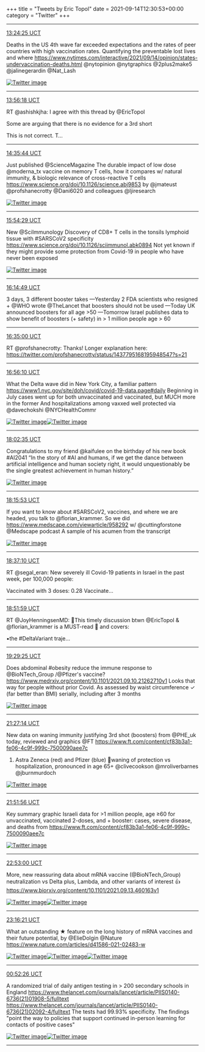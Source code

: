 +++
title = "Tweets by Eric Topol" 
date = 2021-09-14T12:30:53+00:00
category = "Twitter"
+++


---

<a href="https://twitter.com/erictopol/status/1437769203558203397" target="_blank" rel="noreferer">13:24:25 UCT</a>

Deaths in the US 4th wave far exceeded expectations and the rates of peer countries with high vaccination rates. Quantifying the preventable lost lives and where
https://www.nytimes.com/interactive/2021/09/14/opinion/states-undervaccination-deaths.html @nytopinion @nytgraphics @2plus2make5 @jalinegerardin @Nat_Lash 

<a href="E_P6pllVEAkTedT.jpg"  ><img src="E_P6pllVEAkTedT.jpg" alt="Twitter image" ></img></a>

---

<a href="https://twitter.com/erictopol/status/1437777227551236102" target="_blank" rel="noreferer">13:56:18 UCT</a>

RT @ashishkjha: I agree with this thread by @EricTopol
 
Some are arguing that there is no evidence for a 3rd short

This is not correct. T…



---

<a href="https://twitter.com/erictopol/status/1437787150918037505" target="_blank" rel="noreferer">14:35:44 UCT</a>

Just published @ScienceMagazine 
The durable impact of low dose @moderna_tx vaccine on memory T cells, how it compares w/ natural immunity, &amp; biologic relevance of cross-reactive T cells
https://www.science.org/doi/10.1126/science.abj9853
by @jmateust @profshanecrotty @Dani6020 and colleagues @ljiresearch 

<a href="E_QJrf8WUAYCpNL.jpg"  ><img src="E_QJrf8WUAYCpNL.jpg" alt="Twitter image" ></img></a>

---

<a href="https://twitter.com/erictopol/status/1437806968492605440" target="_blank" rel="noreferer">15:54:29 UCT</a>

New @SciImmunology 
Discovery of CD8+ T cells in the tonsils lymphoid tissue with #SARSCoV2 specificity
https://www.science.org/doi/10.1126/sciimmunol.abk0894  Not yet known if they might provide some protection from Covid-19 in people who have never been exposed 

<a href="E_QdxwlVUAAOckG.jpg"  ><img src="E_QdxwlVUAAOckG.jpg" alt="Twitter image" ></img></a>

---

<a href="https://twitter.com/erictopol/status/1437812087032406021" target="_blank" rel="noreferer">16:14:49 UCT</a>

3 days, 3 different booster takes
—Yesterday 2 FDA scientists who resigned + @WHO wrote @TheLancet that boosters should not be used 
—Today UK announced boosters for all age &gt;50
—Tomorrow Israel publishes data to show benefit of boosters (+ safety) in &gt; 1 million people age &gt; 60



---

<a href="https://twitter.com/erictopol/status/1437817165894148097" target="_blank" rel="noreferer">16:35:00 UCT</a>

RT @profshanecrotty: Thanks! Longer explanation here: https://twitter.com/profshanecrotty/status/1437795168195948547?s=21



---

<a href="https://twitter.com/erictopol/status/1437822491477430274" target="_blank" rel="noreferer">16:56:10 UCT</a>

What the Delta wave did in New York City, a familiar pattern
https://www1.nyc.gov/site/doh/covid/covid-19-data.page#daily
Beginning in July cases went up for both unvaccinated and vaccinated, but MUCH more in the former
And hospitalizations among vaxxed well protected 
via @davechokshi @NYCHealthCommr 

<a href="E_Qr2yvVIAg52pC.jpg"  ><img src="E_Qr2yvVIAg52pC.jpg" alt="Twitter image" ></img></a><a href="E_Qrx8GUUAcG6Ke.jpg"  ><img src="E_Qrx8GUUAcG6Ke.jpg" alt="Twitter image" ></img></a>

---

<a href="https://twitter.com/erictopol/status/1437839208660418561" target="_blank" rel="noreferer">18:02:35 UCT</a>

Congratulations to my friend @kaifulee on the birthday of his new book #AI2041 
“In the story of #AI and humans, if we get the dance between artificial intelligence and human society right, it would unquestionably be the single greatest achievement in human history.” 

<a href="E_Q68PwUcAEtFSK.jpg"  ><img src="E_Q68PwUcAEtFSK.jpg" alt="Twitter image" ></img></a>

---

<a href="https://twitter.com/erictopol/status/1437842554897121282" target="_blank" rel="noreferer">18:15:53 UCT</a>

If you want to know about #SARSCoV2, vaccines, and where we are headed, you talk to @florian_krammer. So we did
https://www.medscape.com/viewarticle/958292 w/ @cuttingforstone @Medscape podcast
A sample of his acumen from the transcript 

<a href="E_Q98dFVIAAwlhX.png"  ><img src="E_Q98dFVIAAwlhX.png" alt="Twitter image" ></img></a>

---

<a href="https://twitter.com/erictopol/status/1437847908930363394" target="_blank" rel="noreferer">18:37:10 UCT</a>

RT @segal_eran: New severely ill Covid-19 patients in Israel in the past week, per 100,000 people:

Vaccinated with 3 doses: 0.28
Vaccinate…



---

<a href="https://twitter.com/erictopol/status/1437851640053133317" target="_blank" rel="noreferer">18:51:59 UCT</a>

RT @JoyHenningsenMD: 📣This timely discussion btwn ⁦@EricTopol⁩ &amp; ⁦@florian_krammer⁩ is a MUST-read 💯 and covers:

▪️the #DeltaVariant traje…



---

<a href="https://twitter.com/erictopol/status/1437861061449842689" target="_blank" rel="noreferer">19:29:25 UCT</a>

Does abdominal #obesity reduce the immune response to @BioNTech_Group /@Pfizer's  vaccine?
https://www.medrxiv.org/content/10.1101/2021.09.10.21262710v1 Looks that way for people without prior Covid. As assessed by waist circumference ✓ (far better than BMI) serially, including after 3 months 

<a href="E_ROZ9WVkAAkLhl.jpg"  ><img src="E_ROZ9WVkAAkLhl.jpg" alt="Twitter image" ></img></a>

---

<a href="https://twitter.com/erictopol/status/1437890711139995648" target="_blank" rel="noreferer">21:27:14 UCT</a>

New data on waning immunity justifying 3rd shot (boosters) from @PHE_uk today, reviewed and graphics @FT
https://www.ft.com/content/cf83b3a1-fe06-4c9f-999c-7500090aee7c
1. Astra Zeneca (red)  and Pfizer (blue) 💉waning of protection vs hospitalization, pronounced in age 65+
@clivecookson @mroliverbarnes @jburnmurdoch 

<a href="E_RojnVVgAAbywK.jpg"  ><img src="E_RojnVVgAAbywK.jpg" alt="Twitter image" ></img></a>

---

<a href="https://twitter.com/erictopol/status/1437896925961867265" target="_blank" rel="noreferer">21:51:56 UCT</a>

Key summary graphic
Israeli data for &gt;1 million people, age ≥60 for unvaccinated, vaccinated 2-doses, and + booster: cases, severe disease, and deaths 
from https://www.ft.com/content/cf83b3a1-fe06-4c9f-999c-7500090aee7c 

<a href="E_RvYB5UcAEMhb2.jpg"  ><img src="E_RvYB5UcAEMhb2.jpg" alt="Twitter image" ></img></a>

---

<a href="https://twitter.com/erictopol/status/1437912294629855232" target="_blank" rel="noreferer">22:53:00 UCT</a>

More, new reassuring data about mRNA vaccine (@BioNTech_Group) neutralization vs Delta plus, Lambda, and other variants of interest 👍https://www.biorxiv.org/content/10.1101/2021.09.13.460163v1 

<a href="E_R9ZPtVkAAUyCS.jpg"  ><img src="E_R9ZPtVkAAUyCS.jpg" alt="Twitter image" ></img></a><a href="E_R9bh7VEAEJKhf.jpg"  ><img src="E_R9bh7VEAEJKhf.jpg" alt="Twitter image" ></img></a>

---

<a href="https://twitter.com/erictopol/status/1437918171512459268" target="_blank" rel="noreferer">23:16:21 UCT</a>

What an outstanding ★ feature on the long history of mRNA vaccines and their future potential, by @ElieDolgin @Nature https://www.nature.com/articles/d41586-021-02483-w 

<a href="E_SCxvzUcAI0mok.jpg"  ><img src="E_SCxvzUcAI0mok.jpg" alt="Twitter image" ></img></a><a href="E_SCzLEVkAAeO4b.jpg"  ><img src="E_SCzLEVkAAeO4b.jpg" alt="Twitter image" ></img></a><a href="E_SC0kQVQAIZzR9.jpg"  ><img src="E_SC0kQVQAIZzR9.jpg" alt="Twitter image" ></img></a>

---

<a href="https://twitter.com/erictopol/status/1437942350727184385" target="_blank" rel="noreferer">00:52:26 UCT</a>

A randomized trial of daily antigen testing in &gt; 200 secondary schools in England
https://www.thelancet.com/journals/lancet/article/PIIS0140-6736(21)01908-5/fulltext
https://www.thelancet.com/journals/lancet/article/PIIS0140-6736(21)02092-4/fulltext 
The tests had 99.93% specificity. The findings "point the way to policies that support continued in-person learning for contacts of positive cases" 

<a href="E_SXnHGVgAEv8em.jpg"  ><img src="E_SXnHGVgAEv8em.jpg" alt="Twitter image" ></img></a><a href="E_SYS_EVUAEMznr.jpg"  ><img src="E_SYS_EVUAEMznr.jpg" alt="Twitter image" ></img></a>

---